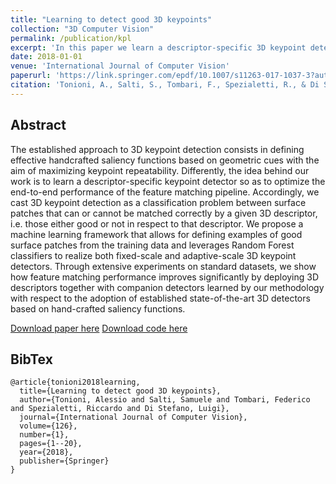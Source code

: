 ```yaml
---
title: "Learning to detect good 3D keypoints"
collection: "3D Computer Vision"
permalink: /publication/kpl
excerpt: 'In this paper we learn a descriptor-specific 3D keypoint detector so as to optimize the end-to-end performance of a feature matching pipeline'
date: 2018-01-01
venue: 'International Journal of Computer Vision'
paperurl: 'https://link.springer.com/epdf/10.1007/s11263-017-1037-3?author_access_token=A6mZlEoOjxZGyCHCohv2S_e4RwlQNchNByi7wbcMAY6YMRbUoetNXq7aaaAeIQvsChPHezwOevTcWH93kQ_Yjjv2XMTn9nAxPBQNdENkj7GMNBAtgtyEM5XnOFDXn4M5rzzUKa_cxrklnPH7XFDXQg%3D%3D'
citation: 'Tonioni, A., Salti, S., Tombari, F., Spezialetti, R., & Di Stefano, L. (2018). Learning to detect good 3D keypoints. International Journal of Computer Vision, 126(1), 1-20.'
---
```

## Abstract
The established approach to 3D keypoint detection consists in defining effective handcrafted saliency functions based on geometric cues with the aim of maximizing keypoint repeatability. Differently, the idea behind our work is to learn a descriptor-specific keypoint detector so as to optimize the end-to-end performance of the feature matching pipeline. Accordingly, we cast 3D keypoint detection as a classification problem between surface patches that can or cannot be matched correctly by a given 3D descriptor, i.e. those either good or not in respect to that descriptor. We propose a machine learning framework that allows for defining examples of good surface patches from the training data and leverages Random Forest classifiers to realize both fixed-scale and adaptive-scale 3D keypoint detectors. Through extensive experiments on standard datasets, we show how feature matching performance improves significantly by deploying 3D descriptors together with companion detectors learned by our methodology with respect to the adoption of established state-of-the-art 3D detectors based on hand-crafted saliency functions.

[Download paper here](https://link.springer.com/epdf/10.1007/s11263-017-1037-3?author_access_token=A6mZlEoOjxZGyCHCohv2S_e4RwlQNchNByi7wbcMAY6YMRbUoetNXq7aaaAeIQvsChPHezwOevTcWH93kQ_Yjjv2XMTn9nAxPBQNdENkj7GMNBAtgtyEM5XnOFDXn4M5rzzUKa_cxrklnPH7XFDXQg%3D%3D)
[Download code here](https://github.com/CVLAB-Unibo/Keypoint-Learning)

## BibTex
```
@article{tonioni2018learning,
  title={Learning to detect good 3D keypoints},
  author={Tonioni, Alessio and Salti, Samuele and Tombari, Federico and Spezialetti, Riccardo and Di Stefano, Luigi},
  journal={International Journal of Computer Vision},
  volume={126},
  number={1},
  pages={1--20},
  year={2018},
  publisher={Springer}
}
```